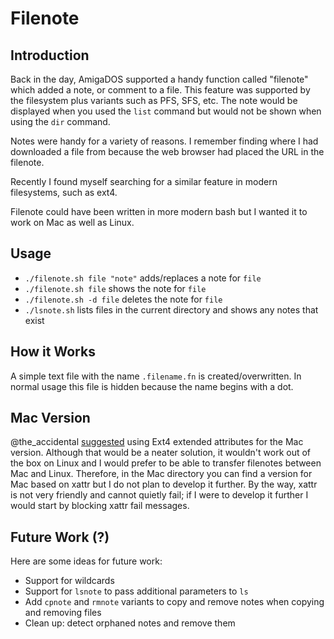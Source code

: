 # Filenote

## Introduction

Back in the day, AmigaDOS supported a handy function called
"filenote" which added a note, or comment to a file. This feature
was supported by the filesystem plus variants such as PFS, SFS, etc.
The note would be displayed when you used the `list` command but would
not be shown when using the `dir` command.

Notes were handy for a variety of reasons. I remember finding where
I had downloaded a file from because the web browser had placed
the URL in the filenote.

Recently I found myself searching for a similar feature in modern
filesystems, such as ext4.

Filenote could have been written in more modern bash but I wanted it to work
on Mac as well as Linux.

## Usage

 - `./filenote.sh file "note"` adds/replaces a note for `file`
 - `./filenote.sh file` shows the note for `file`
 - `./filenote.sh -d file` deletes the note for `file`
 - `./lsnote.sh` lists files in the current directory and shows any notes that exist

## How it Works

A simple text file with the name `.filename.fn` is created/overwritten. In normal
usage this file is hidden because the name begins with a dot.

## Mac Version

@the_accidental [suggested](https://twitter.com/doppio/status/1312833598895124483)
using Ext4 extended attributes for the Mac version. Although that would be a neater
solution, it wouldn't work out of the box on Linux and I would prefer to be able
to transfer filenotes between Mac and Linux.
Therefore, in the Mac directory you can find a version for Mac based on xattr
but I do not plan to develop it further.
By the way, xattr is not very friendly and cannot quietly fail; if I were to
develop it further I would start by blocking xattr fail messages.

## Future Work (?)

Here are some ideas for future work:
 - Support for wildcards
 - Support for `lsnote` to pass additional parameters to `ls`
 - Add `cpnote` and `rmnote` variants to copy and remove notes when copying and removing files
 - Clean up: detect orphaned notes and remove them


